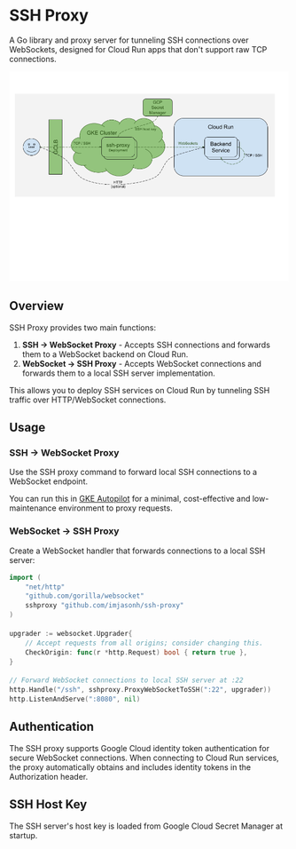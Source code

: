 # SSH Proxy

A Go library and proxy server for tunneling SSH connections over WebSockets, designed for Cloud Run apps that don't support raw TCP connections.

![Architecture Diagram](diagram.png)

## Overview

SSH Proxy provides two main functions:

1. **SSH → WebSocket Proxy** - Accepts SSH connections and forwards them to a WebSocket backend on Cloud Run.
2. **WebSocket → SSH Proxy** - Accepts WebSocket connections and forwards them to a local SSH server implementation.

This allows you to deploy SSH services on Cloud Run by tunneling SSH traffic over HTTP/WebSocket connections.

## Usage

### SSH → WebSocket Proxy

Use the SSH proxy command to forward local SSH connections to a WebSocket endpoint.

You can run this in [GKE Autopilot](https://cloud.google.com/kubernetes-engine/docs/concepts/autopilot-overview) for a minimal, cost-effective and low-maintenance environment to proxy requests.

### WebSocket → SSH Proxy

Create a WebSocket handler that forwards connections to a local SSH server:

```go
import (
    "net/http"
    "github.com/gorilla/websocket"
    sshproxy "github.com/imjasonh/ssh-proxy"
)

upgrader := websocket.Upgrader{
    // Accept requests from all origins; consider changing this.
    CheckOrigin: func(r *http.Request) bool { return true },
}

// Forward WebSocket connections to local SSH server at :22
http.Handle("/ssh", sshproxy.ProxyWebSocketToSSH(":22", upgrader))
http.ListenAndServe(":8080", nil)
```

## Authentication

The SSH proxy supports Google Cloud identity token authentication for secure WebSocket connections. When connecting to Cloud Run services, the proxy automatically obtains and includes identity tokens in the Authorization header.

## SSH Host Key

The SSH server's host key is loaded from Google Cloud Secret Manager at startup.
